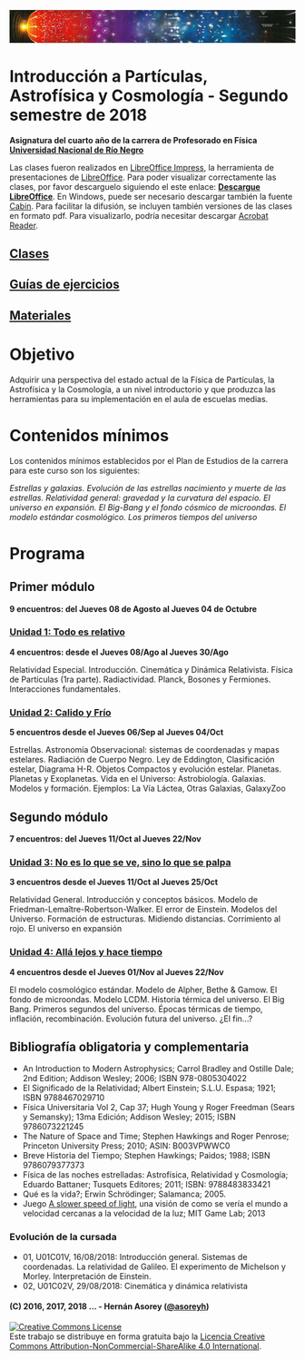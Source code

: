 ![Banner](materiales/banner.png)
# Introducción a Partículas, Astrofísica y Cosmología - Segundo semestre de 2018

**Asignatura del cuarto año de la carrera de Profesorado en Física [Universidad Nacional de Río Negro](http://www.unrn.edu.ar/ "UNRN")**

Las clases fueron realizados en [LibreOffice Impress](https://es.libreoffice.org/descubre/impress/), la herramienta de presentaciones de [LibreOffice](https://es.libreoffice.org/). Para poder visualizar correctamente las clases, por favor descarguelo siguiendo el este enlace: **[Descargue LibreOffice](https://es.libreoffice.org/descarga/libreoffice-estable/)**. En Windows, puede ser necesario descargar también la fuente [Cabin](https://www.fontsquirrel.com/fonts/download/cabin). Para facilitar la difusión, se incluyen también versiones de las clases en formato pdf. Para visualizarlo, podría necesitar descargar [Acrobat Reader](https://get.adobe.com/es/reader).

## [Clases](https://github.com/asoreyh/unrn-ipac/tree/master/clases) ##

## [Guías de ejercicios](https://github.com/asoreyh/unrn-ipac/tree/master/guias) ##

## [Materiales](https://github.com/asoreyh/unrn-ipac/tree/master/materiales) ##

# Objetivo

Adquirir una perspectiva del estado actual de la Física de Partículas, la Astrofísica y la Cosmología, a un nivel introductorio y que produzca las herramientas para su implementación en el aula de escuelas medias.

# Contenidos mínimos

Los contenidos mínimos establecidos por el Plan de Estudios de la carrera para este curso son los siguientes: 

*Estrellas y galaxias. Evolución de las estrellas nacimiento y muerte de las estrellas. Relatividad general: gravedad y la curvatura del espacio. El universo en expansión. El Big-Bang y el fondo cósmico de microondas. El modelo estándar cosmológico. Los primeros tiempos del universo* 

# Programa

## Primer módulo
**9 encuentros: del Jueves 08 de Agosto al Jueves 04 de Octubre**

### [Unidad 1: Todo es relativo](https://github.com/asoreyh/unrn-ipac/tree/master/clases/u01)
**4 encuentros: desde el Jueves 08/Ago al Jueves 30/Ago**

Relatividad Especial. Introducción. Cinemática y Dinámica Relativista. Física de Partículas (1ra parte). Radiactividad. Planck, Bosones y Fermiones. Interacciones fundamentales.

### [Unidad 2: Calido y Frío](https://github.com/asoreyh/unrn-ipac/tree/master/clases/u02)
**5 encuentros desde el Jueves 06/Sep al Jueves 04/Oct**

Estrellas. Astronomía Observacional: sistemas de coordenadas y mapas estelares. Radiación de Cuerpo Negro. Ley de Eddington, Clasificación estelar, Diagrama H-R. Objetos Compactos y evolución estelar. Planetas. Planetas y Exoplanetas. Vida en el Universo: Astrobiología. Galaxias. Modelos y formación. Ejemplos: La Vía Láctea, Otras Galaxias, GalaxyZoo

## Segundo módulo
**7 encuentros: del Jueves 11/Oct al Jueves 22/Nov**

### [Unidad 3: No es lo que se ve, sino lo que se palpa](https://github.com/asoreyh/unrn-ipac/tree/master/clases/u03)
**3 encuentros desde el Jueves 11/Oct al Jueves 25/Oct**

Relatividad General. Introducción y conceptos básicos. Modelo de Friedman-Lemaître-Robertson-Walker. El error de Einstein. Modelos del Universo. Formación de estructuras. Midiendo distancias. Corrimiento al rojo. El universo en expansión

### [Unidad 4: Allá lejos y hace tiempo](https://github.com/asoreyh/unrn-ipac/tree/master/clases/u04)
**4 encuentros desde el Jueves 01/Nov al Jueves 22/Nov**

El modelo cosmológico estándar. Modelo de Alpher, Bethe & Gamow. El fondo de microondas. Modelo LCDM. Historia térmica del universo. El Big Bang. Primeros segundos del universo. Épocas térmicas de tiempo, inflación, recombinación. Evolución futura del universo. ¿El fin...?

## Bibliografía obligatoria y complementaria

* An Introduction to Modern Astrophysics; Carrol Bradley and Ostille Dale; 2nd Edition; Addison Wesley; 2006; ISBN 978-0805304022
* El Significado de la Relatividad; Albert Einstein; S.L.U. Espasa; 1921; ISBN 9788467029710
* Física Universitaria Vol 2, Cap 37; Hugh Young y Roger Freedman (Sears y Semansky); 13ma Edición; Addison Wesley; 2015; ISBN 9786073221245
* The Nature of Space and Time; Stephen Hawkings and Roger Penrose; Princeton University Press; 2010; ASIN: B003VPWWC0
* Breve Historia del Tiempo; Stephen Hawkings; Paidos; 1988; ISBN 9786079377373
* Física de las noches estrelladas: Astrofísica, Relatividad y Cosmología; Eduardo Battaner; Tusquets Editores; 2011; ISBN: 9788483833421
* Qué es la vida?; Erwin Schrödinger; Salamanca; 2005.
* Juego [A slower speed of light](http://gamelab.mit.edu/games/a-slower-speed-of-light/), una visión de como se vería el mundo a velocidad cercanas a la velocidad de la luz; MIT Game Lab; 2013

### Evolución de la cursada

* 01, U01C01V, 16/08/2018: Introducción general. Sistemas de coordenadas. La relatividad de Galileo. El experimento de Michelson y Morley. Interpretación de Einstein.
* 02, U01C02V, 29/08/2018: Cinemática y dinámica relativista 

<!---
* 02, U01C01V, 16/08/2018:
* 03, U01C01V, 23/08/2018:
* 04, U01C01V, 30/08/2018:
* 05, U01C01P, 06/09/2018:
* 06, U01C01V, 13/09/2018:
* 07, U01C01V, 20/09/2018:
* 08, U01C01V, 27/09/2018:
* 09, U01C01P, 04/10/2018:
* 10, U01C01V, 11/10/2018:
* 11, U01C01V, 18/10/2018:
* 12, U01C01V, 25/10/2018:
* 13, U01C01V, 01/11/2018:
* 14, U01C01P, 08/11/2018:
* 15, U01C01V, 15/11/2018:
* 16, U01C01V, 22/11/2018:
--->

<!---
* 02, U01C02P, 15/08/2017: La relatividad especial. Generalidades. Principios e interpretación. El espaciotiempo. 
* 03, U01C03V, 22/08/2017: Transformaciones de Lorentz: derivación, significado y casos límites. Regla de adición de velocidades y casos límites. La velocidad de la luz como límite. Entregada guía 01.
* 04, U01C04V, 05/09/2017: Contracción espacial y dilatación temporal. Vida media y longitud de decaimiento para el muón. Dinámica relativista, primera parte
* 05, U01C05P, 12/09/2017: Repaso de dilatación temporal. La paradoja de los gemelos. Dinámica relativista. Colisiones. Masa y Energía. Límites de baja energía, E0=mc^2, invariante relativista
* 06, U01C06V, 19/09/2017: Radiactividad: procesos, ley de decaimiento exponencial, tipos y características de decaimientos radiactivos.
* 07, U02C01V, 26/09/2017: Repaso de Unidad 01, los movimientos de la Tierra, astronomía de posición, la esfera celeste, sistemas de coordenas celestes: coordenadas horizontales y coordenadas ecuatoriales 
* 08, U02C02V, 03/10/2017: El tiempo, Proyecciones, Cartas celestes, las estrellas en el cielo, flujo de energía, brillo, magnitudes aparentes y absolutas.
* 09, U02C03P, 10/10/2017: Estrellas, definición, tipos y características. Espectros, clasificación, tamaños. Cuerpo negro, color y temperatura.
* 10, U02C04P, 12/10/2017: Estrellas, clasificación, tamaños. Flujo de energía y bolómetros. Principales parámetros y su interrelación: masa, radio, temperatura, edad. El diagrama H-R y la secuencia principal.
* 11, U02C05V, 24/10/2017: Fusión nuclear, Fusión en astrofísica, Nacimiento, evolución y final estelar: enanas blancas, estrellas de neutrones y agujeros negros.
* 12, U02C06V, 31/10/2017: Planetas, leyes de movimiento planetario, exoplanetas, Astrobiología
* 13, U03C01P, 07/11/2017: Astrobiología 2da parte, Galaxias, La vía Láctea
* 14, U03C02V, 14/11/2017: Galaxias, Estrutura a gran escala del Universo, Universo Observable
* 15, U04C01V, 16/11/2017: El modelo estándar, interacciones fundamentales, hadrones, color, gluones y QCD 
* 17, U04C02V, 20/11/2017: El Universo en expansión, efecto Doppler relativista, la ley de Hubble y el Big Bang, Horizontes, densidad crítica
* 17, U04C03P, 24/11/2017: La recombinación, el fondo de microondas, nucleosíntesis, modelo LCMD, expansión acelerada, historia térmica, posibles escenarios finales. 
--->

#### (C) 2016, 2017, 2018 ... - Hernán Asorey ([@asoreyh](https://twitter.com/asoreyh/))

<a rel="license" href="http://creativecommons.org/licenses/by-nc-sa/4.0/"><img alt="Creative Commons License" style="border-width:0" src="https://i.creativecommons.org/l/by-nc-sa/4.0/88x31.png" /></a><br />Este trabajo se distribuye en forma gratuita bajo la <a rel="license" href="http://creativecommons.org/licenses/by-nc-sa/4.0/">Licencia Creative Commons Attribution-NonCommercial-ShareAlike 4.0 International</a>.
